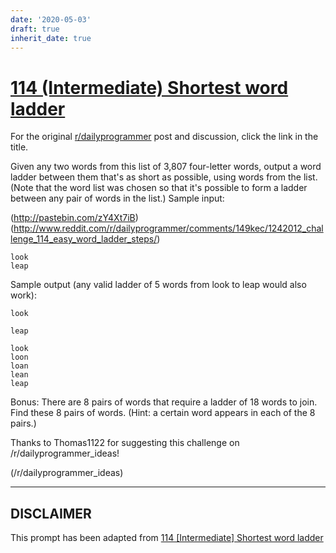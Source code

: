 ```yaml
---
date: '2020-05-03'
draft: true
inherit_date: true
---
```


# [114 (Intermediate) Shortest word ladder](https://www.reddit.com/r/dailyprogrammer/comments/149khi/1242012_challenge_114_intermediate_shortest_word/)

For the original [r/dailyprogrammer](https://www.reddit.com/r/dailyprogrammer/) post and discussion, click the link in the title.

Given any two words from this list of 3,807 four-letter words, output a word ladder between them that's as short as possible, using words from the list. (Note that the word list was chosen so that it's possible to form a ladder between any pair of words in the list.) Sample input:

(http://pastebin.com/zY4Xt7iB)
(http://www.reddit.com/r/dailyprogrammer/comments/149kec/1242012_challenge_114_easy_word_ladder_steps/)

```
look
leap
```
Sample output (any valid ladder of 5 words from look to leap would also work):


```
look
```

```
leap
```

```
look
loon
loan
lean
leap
```
Bonus: There are 8 pairs of words that require a ladder of 18 words to join. Find these 8 pairs of words. (Hint: a certain word appears in each of the 8 pairs.)

Thanks to Thomas1122 for suggesting this challenge on /r/dailyprogrammer_ideas!

(/r/dailyprogrammer_ideas)

----
## **DISCLAIMER**
This prompt has been adapted from [114 [Intermediate] Shortest word ladder](https://www.reddit.com/r/dailyprogrammer/comments/149khi/1242012_challenge_114_intermediate_shortest_word/
)
